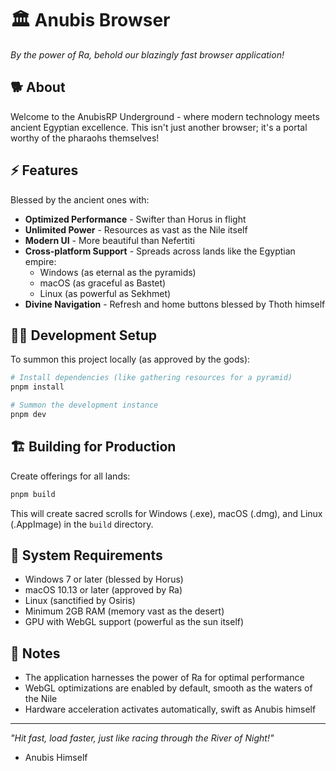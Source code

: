 # 🏛️ Anubis Browser

*By the power of Ra, behold our blazingly fast browser application!*

## 🐕 About

Welcome to the AnubisRP Underground - where modern technology meets ancient Egyptian excellence. This isn't just another browser; it's a portal worthy of the pharaohs themselves!

## ⚡ Features

Blessed by the ancient ones with:

- **Optimized Performance** - Swifter than Horus in flight
- **Unlimited Power** - Resources as vast as the Nile itself
- **Modern UI** - More beautiful than Nefertiti
- **Cross-platform Support** - Spreads across lands like the Egyptian empire:
  - Windows (as eternal as the pyramids)
  - macOS (as graceful as Bastet)
  - Linux (as powerful as Sekhmet)
- **Divine Navigation** - Refresh and home buttons blessed by Thoth himself

## 🏃‍♂️ Development Setup

To summon this project locally (as approved by the gods):

```bash
# Install dependencies (like gathering resources for a pyramid)
pnpm install

# Summon the development instance
pnpm dev
```

## 🏗️ Building for Production

Create offerings for all lands:
```bash
pnpm build
```

This will create sacred scrolls for Windows (.exe), macOS (.dmg), and Linux (.AppImage) in the `build` directory.

## 📜 System Requirements

- Windows 7 or later (blessed by Horus)
- macOS 10.13 or later (approved by Ra)
- Linux (sanctified by Osiris)
- Minimum 2GB RAM (memory vast as the desert)
- GPU with WebGL support (powerful as the sun itself)

## 🗿 Notes

- The application harnesses the power of Ra for optimal performance
- WebGL optimizations are enabled by default, smooth as the waters of the Nile
- Hardware acceleration activates automatically, swift as Anubis himself

---
*"Hit fast, load faster, just like racing through the River of Night!"* 
- Anubis Himself